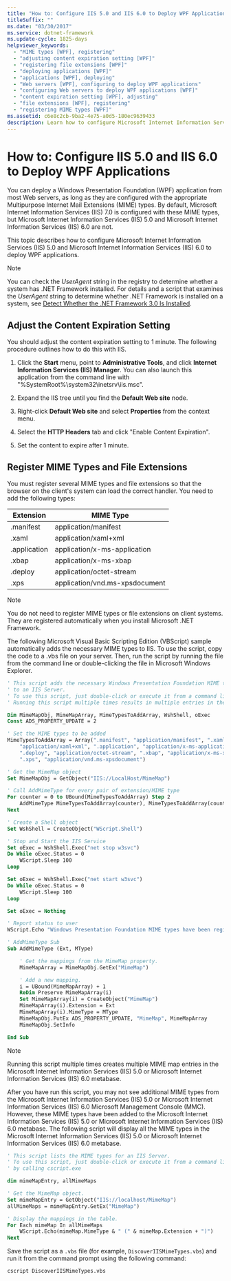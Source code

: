 ```yaml
---
title: "How to: Configure IIS 5.0 and IIS 6.0 to Deploy WPF Applications"
titleSuffix: ""
ms.date: "03/30/2017"
ms.service: dotnet-framework
ms.update-cycle: 1825-days
helpviewer_keywords:
  - "MIME types [WPF], registering"
  - "adjusting content expiration setting [WPF]"
  - "registering file extensions [WPF]"
  - "deploying applications [WPF]"
  - "applications [WPF], deploying"
  - "Web servers [WPF], configuring to deploy WPF applications"
  - "configuring Web servers to deploy WPF applications [WPF]"
  - "content expiration setting [WPF], adjusting"
  - "file extensions [WPF], registering"
  - "registering MIME types [WPF]"
ms.assetid: c6e8c2cb-9ba2-4e75-a0d5-180ec9639433
description: Learn how to configure Microsoft Internet Information Services (IIS) 5.0 and Microsoft Internet Information Services (IIS) 6.0 to deploy WPF applications.
---
```


# How to: Configure IIS 5.0 and IIS 6.0 to Deploy WPF Applications

You can deploy a Windows Presentation Foundation (WPF) application from most Web servers, as long as they are configured with the appropriate Multipurpose Internet Mail Extensions (MIME) types. By default, Microsoft Internet Information Services (IIS) 7.0 is configured with these MIME types, but Microsoft Internet Information Services (IIS) 5.0 and Microsoft Internet Information Services (IIS) 6.0 are not.

This topic describes how to configure Microsoft Internet Information Services (IIS) 5.0 and Microsoft Internet Information Services (IIS) 6.0 to deploy WPF applications.

> [!NOTE]
> You can check the *UserAgent* string in the registry to determine whether a system has .NET Framework installed. For details and a script that examines the *UserAgent* string to determine whether .NET Framework is installed on a system, see [Detect Whether the .NET Framework 3.0 Is Installed](how-to-detect-whether-the-net-framework-3-0-is-installed.md).

<a name="content_expiration"></a>

## Adjust the Content Expiration Setting

You should adjust the content expiration setting to 1 minute. The following procedure outlines how to do this with IIS.

1. Click the **Start** menu, point to **Administrative Tools**, and click **Internet Information Services (IIS) Manager**. You can also launch this application from the command line with "%SystemRoot%\system32\inetsrv\iis.msc".

2. Expand the IIS tree until you find the **Default Web site** node.

3. Right-click **Default Web site** and select **Properties** from the context menu.

4. Select the **HTTP Headers** tab and click "Enable Content Expiration".

5. Set the content to expire after 1 minute.

<a name="register_mime_types"></a>

## Register MIME Types and File Extensions

You must register several MIME types and file extensions so that the browser on the client's system can load the correct handler. You need to add the following types:

|Extension|MIME Type|
|---------------|---------------|
|.manifest|application/manifest|
|.xaml|application/xaml+xml|
|.application|application/x-ms-application|
|.xbap|application/x-ms-xbap|
|.deploy|application/octet-stream|
|.xps|application/vnd.ms-xpsdocument|

> [!NOTE]
> You do not need to register MIME types or file extensions on client systems. They are registered automatically when you install Microsoft .NET Framework.

The following Microsoft Visual Basic Scripting Edition (VBScript) sample automatically adds the necessary MIME types to IIS. To use the script, copy the code to a .vbs file on your server. Then, run the script by running the file from the command line or double-clicking the file in Microsoft Windows Explorer.

```vb
' This script adds the necessary Windows Presentation Foundation MIME types
' to an IIS Server.
' To use this script, just double-click or execute it from a command line.
' Running this script multiple times results in multiple entries in the IIS MimeMap.

Dim MimeMapObj, MimeMapArray, MimeTypesToAddArray, WshShell, oExec
Const ADS_PROPERTY_UPDATE = 2

' Set the MIME types to be added
MimeTypesToAddArray = Array(".manifest", "application/manifest", ".xaml", _
    "application/xaml+xml", ".application", "application/x-ms-application", _
    ".deploy", "application/octet-stream", ".xbap", "application/x-ms-xbap", _
    ".xps", "application/vnd.ms-xpsdocument")

' Get the MimeMap object
Set MimeMapObj = GetObject("IIS://LocalHost/MimeMap")

' Call AddMimeType for every pair of extension/MIME type
For counter = 0 to UBound(MimeTypesToAddArray) Step 2
    AddMimeType MimeTypesToAddArray(counter), MimeTypesToAddArray(counter+1)
Next

' Create a Shell object
Set WshShell = CreateObject("WScript.Shell")

' Stop and Start the IIS Service
Set oExec = WshShell.Exec("net stop w3svc")
Do While oExec.Status = 0
    WScript.Sleep 100
Loop

Set oExec = WshShell.Exec("net start w3svc")
Do While oExec.Status = 0
    WScript.Sleep 100
Loop

Set oExec = Nothing

' Report status to user
WScript.Echo "Windows Presentation Foundation MIME types have been registered."

' AddMimeType Sub
Sub AddMimeType (Ext, MType)

    ' Get the mappings from the MimeMap property.
    MimeMapArray = MimeMapObj.GetEx("MimeMap")

    ' Add a new mapping.
    i = UBound(MimeMapArray) + 1
    ReDim Preserve MimeMapArray(i)
    Set MimeMapArray(i) = CreateObject("MimeMap")
    MimeMapArray(i).Extension = Ext
    MimeMapArray(i).MimeType = MType
    MimeMapObj.PutEx ADS_PROPERTY_UPDATE, "MimeMap", MimeMapArray
    MimeMapObj.SetInfo

End Sub
```

> [!NOTE]
> Running this script multiple times creates multiple MIME map entries in the Microsoft Internet Information Services (IIS) 5.0 or Microsoft Internet Information Services (IIS) 6.0 metabase.

After you have run this script, you may not see additional MIME types from the Microsoft Internet Information Services (IIS) 5.0 or Microsoft Internet Information Services (IIS) 6.0 Microsoft Management Console (MMC). However, these MIME types have been added to the Microsoft Internet Information Services (IIS) 5.0 or Microsoft Internet Information Services (IIS) 6.0 metabase. The following script will display all the MIME types in the Microsoft Internet Information Services (IIS) 5.0 or Microsoft Internet Information Services (IIS) 6.0 metabase.

```vb
' This script lists the MIME types for an IIS Server.
' To use this script, just double-click or execute it from a command line
' by calling cscript.exe

dim mimeMapEntry, allMimeMaps

' Get the MimeMap object.
Set mimeMapEntry = GetObject("IIS://localhost/MimeMap")
allMimeMaps = mimeMapEntry.GetEx("MimeMap")

' Display the mappings in the table.
For Each mimeMap In allMimeMaps
    WScript.Echo(mimeMap.MimeType & " (" & mimeMap.Extension + ")")
Next
```

Save the script as a `.vbs` file (for example, `DiscoverIISMimeTypes.vbs`) and run it from the command prompt using the following command:

```console
cscript DiscoverIISMimeTypes.vbs
```
